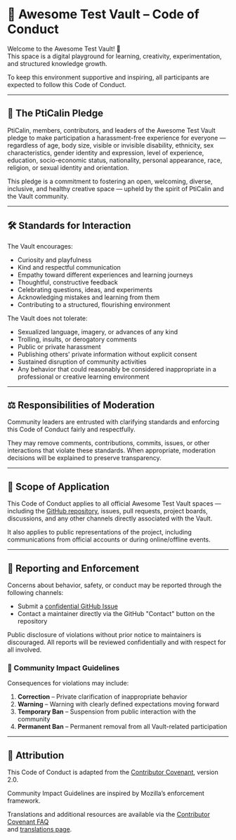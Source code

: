 # 📜 Awesome Test Vault – Code of Conduct

Welcome to the Awesome Test Vault! 🎉  
This space is a digital playground for learning, creativity, experimentation, and structured knowledge growth.

To keep this environment supportive and inspiring, all participants are expected to follow this Code of Conduct.

---

## 🌟 The PtiCalin Pledge

PtiCalin, members, contributors, and leaders of the Awesome Test Vault pledge to make participation a harassment-free experience for everyone — regardless of age, body size, visible or invisible disability, ethnicity, sex characteristics, gender identity and expression, level of experience, education, socio-economic status, nationality, personal appearance, race, religion, or sexual identity and orientation.

This pledge is a commitment to fostering an open, welcoming, diverse, inclusive, and healthy creative space — upheld by the spirit of PtiCalin and the Vault community.

---

## 🛠️ Standards for Interaction

The Vault encourages:

- Curiosity and playfulness  
- Kind and respectful communication  
- Empathy toward different experiences and learning journeys  
- Thoughtful, constructive feedback  
- Celebrating questions, ideas, and experiments  
- Acknowledging mistakes and learning from them  
- Contributing to a structured, flourishing environment

The Vault does not tolerate:

- Sexualized language, imagery, or advances of any kind  
- Trolling, insults, or derogatory comments  
- Public or private harassment  
- Publishing others' private information without explicit consent  
- Sustained disruption of community activities  
- Any behavior that could reasonably be considered inappropriate in a professional or creative learning environment

---

## ⚖️ Responsibilities of Moderation

Community leaders are entrusted with clarifying standards and enforcing this Code of Conduct fairly and respectfully.

They may remove comments, contributions, commits, issues, or other interactions that violate these standards. When appropriate, moderation decisions will be explained to preserve transparency.

---

## 🧭 Scope of Application

This Code of Conduct applies to all official Awesome Test Vault spaces — including the [GitHub repository](https://github.com/PtiCalin/Awesome-Test-Vault), issues, pull requests, project boards, discussions, and any other channels directly associated with the Vault.

It also applies to public representations of the project, including communications from official accounts or during online/offline events.

---

## 🚨 Reporting and Enforcement

Concerns about behavior, safety, or conduct may be reported through the following channels:

- Submit a [confidential GitHub Issue](https://github.com/PtiCalin/Awesome-Test-Vault/issues/new/choose)  
- Contact a maintainer directly via the GitHub "Contact" button on the repository

Public disclosure of violations without prior notice to maintainers is discouraged. All reports will be reviewed confidentially and with respect for all involved.

### 🧭 Community Impact Guidelines

Consequences for violations may include:

1. **Correction** – Private clarification of inappropriate behavior  
2. **Warning** – Warning with clearly defined expectations moving forward  
3. **Temporary Ban** – Suspension from public interaction with the community  
4. **Permanent Ban** – Permanent removal from all Vault-related participation

---

## 🙌 Attribution

This Code of Conduct is adapted from the [Contributor Covenant](https://www.contributor-covenant.org/version/2/0/code_of_conduct.html), version 2.0.

Community Impact Guidelines are inspired by Mozilla’s enforcement framework.

Translations and additional resources are available via the [Contributor Covenant FAQ](https://www.contributor-covenant.org/faq)  
and [translations page](https://www.contributor-covenant.org/translations).

